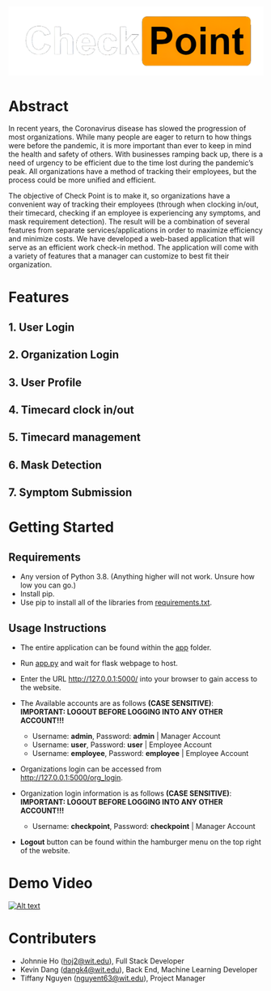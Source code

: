 ![CheckPoint](./app/static/images/icons/Checkpoint_Logo_Large.png)

# Abstract
In recent years, the Coronavirus disease has slowed the progression of most organizations. While many people are eager to return to how things were before the pandemic, it is more important than ever to keep in mind the health and safety of others. With businesses ramping back up, there is a need of urgency to be efficient due to the time lost during the pandemic’s peak. All organizations have a method of tracking their employees, but the process could be more unified and efficient.​

The objective of Check Point is to make it, so organizations have a convenient way of tracking their employees (through when clocking in/out, their timecard, checking if an employee is experiencing any symptoms, and mask requirement detection). The result will be a combination of several features from separate services/applications in order to maximize efficiency and minimize costs. We have developed a web-based application that will serve as an efficient work check-in method. The application will come with a variety of features that a manager can customize to best fit their organization. ​

# Features
## 1. User Login
## 2. Organization Login
## 3. User Profile
## 4. Timecard clock in/out
## 5. Timecard management
## 6. Mask Detection
## 7. Symptom Submission
# Getting Started
## Requirements
- Any version of Python 3.8. (Anything higher will not work. Unsure how low you can go.)
- Install pip.
- Use pip to install all of the libraries from [requirements.txt](./requirements.txt).

## Usage Instructions
- The entire application can be found within the [app](./app) folder.
- Run [app.py](./app/app.py) and wait for flask webpage to host. 
- Enter the URL http://127.0.0.1:5000/ into your browser to gain access to the website.
- The Available accounts are as follows **(CASE SENSITIVE)**:
<br>**IMPORTANT: LOGOUT BEFORE LOGGING INTO ANY OTHER ACCOUNT!!!**
    - Username: **admin**, Password: **admin** | Manager Account
    - Username: **user**, Password: **user** | Employee Account
    - Username: **employee**, Password: **employee** | Employee Account

- Organizations login can be accessed from http://127.0.0.1:5000/org_login.
- Organization login information is as follows **(CASE SENSITIVE)**:
<br>**IMPORTANT: LOGOUT BEFORE LOGGING INTO ANY OTHER ACCOUNT!!!**
  - Username: **checkpoint**, Password: **checkpoint** | Manager Account
- **Logout** button can be found within the hamburger menu on the top right of the website. 
# Demo Video
[![Alt text](https://img.youtube.com/vi/VID/0.jpg)](https://youtu.be/bx9ztb_qo5k)
# Contributers
- Johnnie Ho (hoj2@wit.edu), Full Stack Developer
- Kevin Dang (dangk4@wit.edu), Back End, Machine Learning Developer
- Tiffany Nguyen (nguyent63@wit.edu), Project Manager